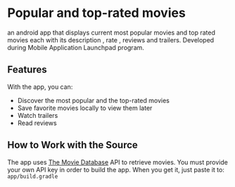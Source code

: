# Popular and top-rated movies
an android app that displays current most popular movies and top rated movies each with its description , rate , reviews and trailers.
Developed during Mobile Application Launchpad program.

## Features

With the app, you can:
* Discover the most popular and the top-rated movies
* Save favorite movies locally to view them later
* Watch trailers
* Read reviews

## How to Work with the Source

The app uses [The Movie Database](https://www.themoviedb.org/documentation/api) API to retrieve movies.
You must provide your own API key in order to build the app. When you get it, just paste it to:
    ```
    app/build.gradle
    ```
